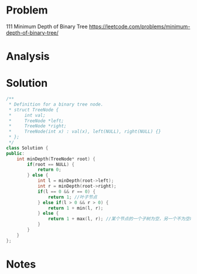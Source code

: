# Problem
111 Minimum Depth of Binary Tree https://leetcode.com/problems/minimum-depth-of-binary-tree/

# Analysis

# Solution
```cpp
/**
 * Definition for a binary tree node.
 * struct TreeNode {
 *     int val;
 *     TreeNode *left;
 *     TreeNode *right;
 *     TreeNode(int x) : val(x), left(NULL), right(NULL) {}
 * };
 */
class Solution {
public:
    int minDepth(TreeNode* root) {
        if(root == NULL) {
            return 0;
        } else {
            int l = minDepth(root->left);
            int r = minDepth(root->right);
            if(l == 0 && r == 0) {
                return 1; //叶子节点
            } else if(l > 0 && r > 0) {
                return 1 + min(l, r);
            } else {
                return 1 + max(l, r); //某个节点的一个子树为空，另一个不为空时，为空的不是叶子节点,所以取大的
            }
        }
    }
};
```

# Notes
